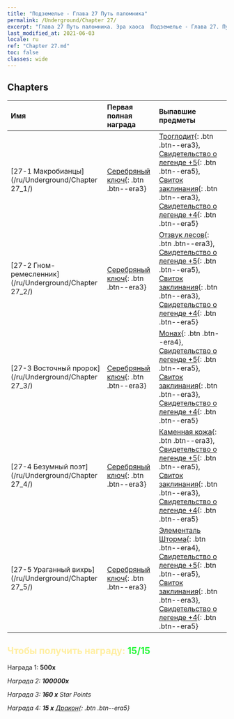 ```yaml
---
title: "Подземелье - Глава 27 Путь паломника"
permalink: /Underground/Chapter 27/
excerpt: "Глава 27 Путь паломника. Эра хаоса  Подземелье - Глава 27. Путь паломника"
last_modified_at: 2021-06-03
locale: ru
ref: "Chapter 27.md"
toc: false
classes: wide
---
```


## Chapters

  | Имя |  Первая полная награда | Выпавшие предметы |
  |:------------|:------------|:------------| 
  | [27-1 Макробианцы](/ru/Underground/Chapter 27_1/) | [Серебряный ключ](/ItemsRU/con_693/){: .btn .btn--era3} | [Троглодит](/ItemsRU/unt_244/){: .btn .btn--era3}, [Свидетельство о легенде +5](/ItemsRU/mat_102/){: .btn .btn--era5}, [Свиток заклинания](/ItemsRU/con_694/){: .btn .btn--era3}, [Свидетельство о легенде +4](/ItemsRU/mat_95/){: .btn .btn--era5} |
  | [27-2 Гном-ремесленник](/ru/Underground/Chapter 27_2/) | [Серебряный ключ](/ItemsRU/con_693/){: .btn .btn--era3} | [Отзвук лесов](/ItemsRU/her_465/){: .btn .btn--era3}, [Свидетельство о легенде +5](/ItemsRU/mat_102/){: .btn .btn--era5}, [Свиток заклинания](/ItemsRU/con_694/){: .btn .btn--era3}, [Свидетельство о легенде +4](/ItemsRU/mat_95/){: .btn .btn--era5} |
  | [27-3 Восточный пророк](/ru/Underground/Chapter 27_3/) | [Серебряный ключ](/ItemsRU/con_693/){: .btn .btn--era3} | [Монах](/ItemsRU/unt_194/){: .btn .btn--era4}, [Свидетельство о легенде +5](/ItemsRU/mat_102/){: .btn .btn--era5}, [Свиток заклинания](/ItemsRU/con_694/){: .btn .btn--era3}, [Свидетельство о легенде +4](/ItemsRU/mat_95/){: .btn .btn--era5} |
  | [27-4 Безумный поэт](/ru/Underground/Chapter 27_4/) | [Серебряный ключ](/ItemsRU/con_693/){: .btn .btn--era3} | [Каменная кожа](/ItemsRU/her_452/){: .btn .btn--era3}, [Свидетельство о легенде +5](/ItemsRU/mat_102/){: .btn .btn--era5}, [Свиток заклинания](/ItemsRU/con_694/){: .btn .btn--era3}, [Свидетельство о легенде +4](/ItemsRU/mat_95/){: .btn .btn--era5} |
  | [27-5 Ураганный вихрь](/ru/Underground/Chapter 27_5/) | [Серебряный ключ](/ItemsRU/con_693/){: .btn .btn--era3} | [Элементаль Шторма](/ItemsRU/unt_263/){: .btn .btn--era4}, [Свидетельство о легенде +5](/ItemsRU/mat_102/){: .btn .btn--era5}, [Свиток заклинания](/ItemsRU/con_694/){: .btn .btn--era3}, [Свидетельство о легенде +4](/ItemsRU/mat_95/){: .btn .btn--era5} |


## <span style="color: #ffeea0">Чтобы получить награду: </span><span style="color: #27f73a">15/15</span>

 Награда 1:  **500x** <i class="fas fa-gem"/>

 Награда 2:  **100000x** <i class="fas fa-coins"/>

 Награда 3: **160 x** Star Points

 Награда 4: **15 x** [Дракон](/ItemsRU/her_387/){: .btn .btn--era5}

